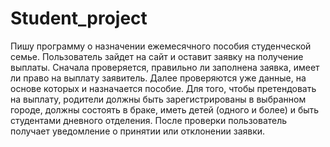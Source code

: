 # Student_project
Пишу программу о назначении ежемесячного пособия студенческой семье. Пользователь зайдет на сайт и оставит заявку на получение выплаты.
Сначала проверяется, правильно ли заполнена заявка, имеет ли право на выплату заявитель. Далее проверяются уже данные, на основе которых 
и назначается пособие. Для того, чтобы претендовать на выплату, родители должны быть зарегистрированы в выбранном городе, должны состоять 
в браке, иметь детей (одного и более) и быть студентами дневного отделения. После проверки пользователь получает уведомление о принятии или 
отклонении заявки.

